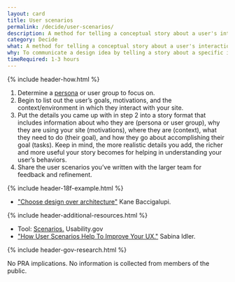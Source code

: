 ```yaml
---
layout: card
title: User scenarios
permalink: /decide/user-scenarios/
description: A method for telling a conceptual story about a user's interaction with your website, focusing on the what, how, and why.
category: Decide
what: A method for telling a conceptual story about a user's interaction with your website, focusing on the what, how, and why.
why: To communicate a design idea by telling a story about a specific interaction that a system supports. Through creating user scenarios, you'll identify what the user's motivations are for coming to your site as well as their expectations and goals. User scenarios also help the team answer questions about what the product should do as well as how it should look and behave.
timeRequired: 1-3 hours
---
```


{% include header-how.html %}

1. Determine a [persona](/decide/personas/#personas) or user group to focus on.
1. Begin to list out the user’s goals, motivations, and the context/environment in which they interact with your site.
1. Put the details you came up with in step 2 into a story format that includes information about who they are (persona or user group), why they are using your site (motivations), where they are (context), what they need to do (their goal), and how they go about accomplishing their goal (tasks). Keep in mind, the more realistic details you add, the richer and more useful your story becomes for helping in understanding your user’s behaviors.
1. Share the user scenarios you’ve written with the larger team for feedback and refinement.

<section class="method--section method--section--18f-example" markdown="1" >

{% include header-18f-example.html %}

- ["Choose design over architecture"](https://18f.gsa.gov/2015/11/17/choose-design-over-architecture/) Kane Baccigalupi.

</section>

<section class="method--section method--section--additional-resources method--section--non-printable-content" markdown="1">
{% include header-additional-resources.html %}

- Tool: [Scenarios.](http://www.usability.gov/how-to-and-tools/methods/scenarios.html) Usability.gov
- ["How User Scenarios Help To Improve Your UX."](http://blog.usabilla.com/how-user-scenarios-help-to-improve-your-ux/) Sabina Idler.
</section>

<section class="method--section method--section--government-considerations" markdown="1" > {% include header-gov-research.html %}

No PRA implications. No information is collected from members of the public.
</section>

